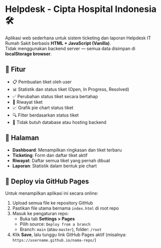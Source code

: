 # Helpdesk - Cipta Hospital Indonesia 🛠️

Aplikasi web sederhana untuk sistem ticketing dan laporan Helpdesk IT Rumah Sakit berbasis **HTML + JavaScript (Vanilla)**.  
Tidak menggunakan backend server — semua data disimpan di **localStorage browser**.

## 🔧 Fitur

- 📋 Pembuatan tiket oleh user
- 📊 Statistik dan status tiket (Open, In Progress, Resolved)
- ✅ Perubahan status tiket secara bertahap
- 🧾 Riwayat tiket
- 📈 Grafik pie chart status tiket
- 🔍 Filter berdasarkan status tiket
- 📁 Tidak butuh database atau hosting backend

## 📄 Halaman

- **Dashboard**: Menampilkan ringkasan dan tiket terbaru
- **Ticketing**: Form dan daftar tiket aktif
- **Riwayat**: Daftar semua tiket yang pernah dibuat
- **Laporan**: Statistik dalam bentuk pie chart

## 🚀 Deploy via GitHub Pages

Untuk menampilkan aplikasi ini secara online:

1. Upload semua file ke repository GitHub
2. Pastikan file utama bernama `index.html` di root repo
3. Masuk ke pengaturan repo:
   - Buka tab **Settings > Pages**
   - Pilih source: `Deploy from a branch`
   - Branch: `main` (atau `master`), folder: `/root`
4. Klik **Save**, lalu tunggu link GitHub Pages aktif (misalnya: `https://username.github.io/nama-repo/`)


